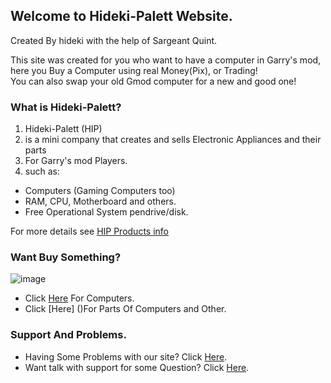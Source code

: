 ## Welcome to Hideki-Palett Website.

Created By hideki with the help of Sargeant Quint.

This site was created for you who want to have a computer in Garry's mod, here you Buy a Computer using real Money(Pix), or Trading!                           
You can also swap your old Gmod computer for a new and good one!

### What is Hideki-Palett?
1. Hideki-Palett (HIP)
2. is a mini company that creates and sells Electronic Appliances and their parts
3. For Garry's mod Players.
4. such as: 

- Computers (Gaming Computers too) 
- RAM, CPU, Motherboard and others.
- Free Operational System pendrive/disk.

For more details see [HIP Products info](https://drive.google.com/file/d/1rVqZx_lewzxuUqamVHZojZvIIxADxJjT/view?usp=sharing)

### Want Buy Something?
![image](https://user-images.githubusercontent.com/87248365/178884542-f2c16bfd-ae61-49a9-8c7a-47df19eeb226.png)

- Click [Here](https://22hideki22.github.io/Hideki-Palett-Shop/) For Computers.
- Click [Here] ()For Parts Of Computers and Other.

### Support And Problems.
- Having Some Problems with our site? Click [Here](https://github.com/22hideki22/Hideki-Palett/issues).
- Want talk with support for some Question? Click [Here](https://github.com/22hideki22/Hideki-Palett/issues).
